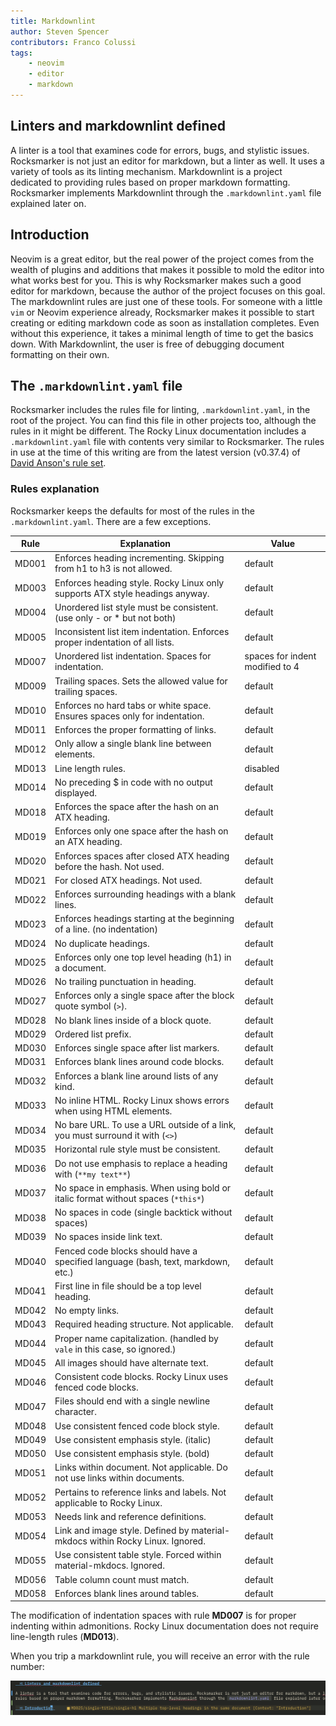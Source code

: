 ```yaml
---
title: Markdownlint
author: Steven Spencer
contributors: Franco Colussi
tags:
    - neovim
    - editor
    - markdown
---
```


## Linters and markdownlint defined

A linter is a tool that examines code for errors, bugs, and stylistic issues. Rocksmarker is not just an editor for markdown, but a linter as well. It uses a variety of tools as its linting mechanism. Markdownlint is a project dedicated to providing rules based on proper markdown formatting. Rocksmarker implements Markdownlint through the `.markdownlint.yaml` file explained later on.

## Introduction

Neovim is a great editor, but the real power of the project comes from the wealth of plugins and additions that makes it possible to mold the editor into what works best for you. This is why Rocksmarker makes such a good editor for markdown, because the author of the project focuses on this goal. The markdownlint rules are just one of these tools. For someone with a little `vim` or Neovim experience already, Rocksmarker makes it possible to start creating or editing markdown code as soon as installation completes. Even without this experience, it takes a minimal length of time to get the basics down. With Markdownlint, the user is free of debugging document formatting on their own.

## The `.markdownlint.yaml` file

Rocksmarker includes the rules file for linting, `.markdownlint.yaml`, in the root of the project. You can find this file in other projects too, although the rules in it might be different. The Rocky Linux documentation includes a `.markdownlint.yaml` file with contents very similar to Rocksmarker. The rules in use at the time of this writing are from the latest version (v0.37.4) of [David Anson's rule set](https://github.com/DavidAnson/markdownlint).

### Rules explanation

Rocksmarker keeps the defaults for most of the rules in the `.markdownlint.yaml`. There are a few exceptions.

| Rule  | Explanation                                                                      | Value                           |
|-------|----------------------------------------------------------------------------------|---------------------------------|
| MD001 | Enforces heading incrementing. Skipping from h1 to h3 is not allowed.            | default                         |
| MD003 | Enforces heading style. Rocky Linux only supports ATX style headings anyway.     | default                         |
| MD004 | Unordered list style must be consistent. (use only - or * but not both)          | default                         |
| MD005 | Inconsistent list item indentation. Enforces proper indentation of all lists.    | default                         |
| MD007 | Unordered list indentation. Spaces for indentation.                              | spaces for indent modified to 4 |
| MD009 | Trailing spaces. Sets the allowed value for trailing spaces.                     | default                         |
| MD010 | Enforces no hard tabs or white space. Ensures spaces only for indentation.       | default                         |
| MD011 | Enforces the proper formatting of links.                                         | default                         |
| MD012 | Only allow a single blank line between elements.                                 | default                         |
| MD013 | Line length rules.                                                               | disabled                        |
| MD014 | No preceding $ in code with no output displayed.                                 | default                         |
| MD018 | Enforces the space after the hash on an ATX heading.                             | default                         |
| MD019 | Enforces only one space after the hash on an ATX heading.                        | default                         |
| MD020 | Enforces spaces after closed ATX heading before the hash. Not used.              | default                         |
| MD021 | For closed ATX headings. Not used.                                               | default                         |
| MD022 | Enforces surrounding headings with a blank lines.                                | default                         |
| MD023 | Enforces headings starting at the beginning of a line. (no indentation)          | default                         |
| MD024 | No duplicate headings.                                                           | default                         |
| MD025 | Enforces only one top level heading (h1) in a document.                          | default                         |
| MD026 | No trailing punctuation in heading.                                              | default                         |
| MD027 | Enforces only a single space after the block quote symbol (`>`).                 | default                         |
| MD028 | No blank lines inside of a block quote.                                          | default                         |
| MD029 | Ordered list prefix.                                                             | default                         |
| MD030 | Enforces single space after list markers.                                        | default                         |
| MD031 | Enforces blank lines around code blocks.                                         | default                         |
| MD032 | Enforces a blank line around lists of any kind.                                  | default                         |
| MD033 | No inline HTML. Rocky Linux shows errors when using HTML elements.               | default                         |
| MD034 | No bare URL. To use a URL outside of a link, you must surround it with (`<>`)    | default                         |
| MD035 | Horizontal rule style must be consistent.                                        | default                         |
| MD036 | Do not use emphasis to replace a heading with (`**my text**`)                    | default                         |
| MD037 | No space in emphasis. When using bold or italic format without spaces (`*this*`) | default                         |
| MD038 | No spaces in code (single backtick without spaces)                               | default                         |
| MD039 | No spaces inside link text.                                                      | default                         |
| MD040 | Fenced code blocks should have a specified language (bash, text, markdown, etc.) | default                         |
| MD041 | First line in file should be a top level heading.                                | default                         |
| MD042 | No empty links.                                                                  | default                         |
| MD043 | Required heading structure. Not applicable.                                      | default                         |
| MD044 | Proper name capitalization. (handled by `vale` in this case, so ignored.)        | default                         |
| MD045 | All images should have alternate text.                                           | default                         |
| MD046 | Consistent code blocks. Rocky Linux uses fenced code blocks.                     | default                         |
| MD047 | Files should end with a single newline character.                                | default                         |
| MD048 | Use consistent fenced code block style.                                          | default                         |
| MD049 | Use consistent emphasis style. (italic)                                          | default                         |
| MD050 | Use consistent emphasis style. (bold)                                            | default                         |
| MD051 | Links within document. Not applicable. Do not use links within documents.        | default                         |
| MD052 | Pertains to reference links and labels. Not applicable to Rocky Linux.           | default                         |
| MD053 | Needs link and reference definitions.                                            | default                         |
| MD054 | Link and image style. Defined by material-mkdocs within Rocky Linux. Ignored.    | default                         |
| MD055 | Use consistent table style. Forced within material-mkdocs. Ignored.              | default                         |
| MD056 | Table column count must match.                                                   | default                         |
| MD058 | Enforces blank lines around tables.                                              | default                         |

The modification of indentation spaces with rule **MD007** is for proper indenting within admonitions. Rocky Linux documentation does not require line-length rules (**MD013**).

When you trip a markdownlint rule, you will receive an error with the rule number:

![markdownlint_rule_error](../assets/img/interface_with_rule_tripped.png)
